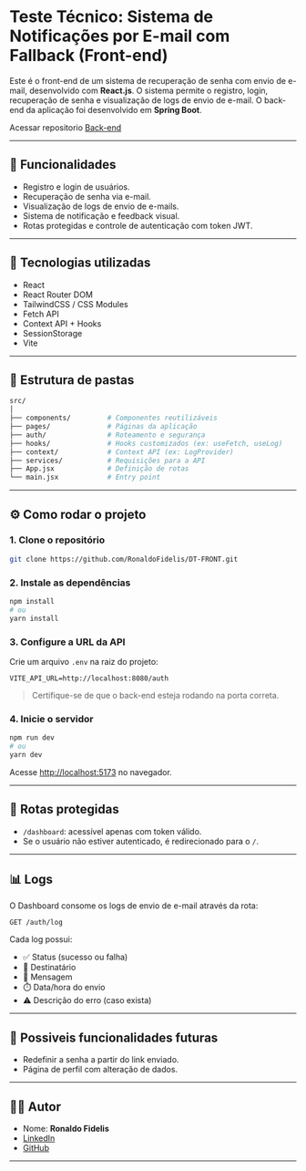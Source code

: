 # Teste Técnico: Sistema de Notificações por E-mail com Fallback (Front-end)

Este é o front-end de um sistema de recuperação de senha com envio de e-mail, desenvolvido com **React.js**. O sistema permite o registro, login, recuperação de senha e visualização de logs de envio de e-mail. O back-end da aplicação foi desenvolvido em **Spring Boot**.

Acessar repositorio [Back-end](https://github.com/RonaldoFidelis/DT-BACK)

---

## 🧪 Funcionalidades

- Registro e login de usuários.
- Recuperação de senha via e-mail.
- Visualização de logs de envio de e-mails.
- Sistema de notificação e feedback visual.
- Rotas protegidas e controle de autenticação com token JWT.

---

## 🧱 Tecnologias utilizadas

- React
- React Router DOM
- TailwindCSS / CSS Modules
- Fetch API
- Context API + Hooks
- SessionStorage
- Vite

---

## 📁 Estrutura de pastas

```bash
src/
│
├── components/         # Componentes reutilizáveis
├── pages/              # Páginas da aplicação
├── auth/               # Roteamento e segurança
├── hooks/              # Hooks customizados (ex: useFetch, useLog)
├── context/            # Context API (ex: LogProvider)
├── services/           # Requisições para a API
├── App.jsx             # Definição de rotas
└── main.jsx            # Entry point
````

---

## ⚙️ Como rodar o projeto

### 1. Clone o repositório

```bash
git clone https://github.com/RonaldoFidelis/DT-FRONT.git
```

### 2. Instale as dependências

```bash
npm install
# ou
yarn install
```

### 3. Configure a URL da API

Crie um arquivo `.env` na raiz do projeto:

```
VITE_API_URL=http://localhost:8080/auth
```

> Certifique-se de que o back-end esteja rodando na porta correta.

### 4. Inicie o servidor

```bash
npm run dev
# ou
yarn dev
```

Acesse [http://localhost:5173](http://localhost:5173) no navegador.

---

## 🔐 Rotas protegidas

* `/dashboard`: acessível apenas com token válido.
* Se o usuário não estiver autenticado, é redirecionado para o `/`.

---

## 📊 Logs

O Dashboard consome os logs de envio de e-mail através da rota:

```
GET /auth/log
```

Cada log possui:

* ✅ Status (sucesso ou falha)
* 📧 Destinatário
* 📝 Mensagem
* ⏱️ Data/hora do envio
* ⚠️ Descrição do erro (caso exista)

---

## 🚀 Possiveis funcionalidades futuras

* Redefinir a senha a partir do link enviado.
* Página de perfil com alteração de dados.

---

## 🧑‍💻 Autor

* Nome: **Ronaldo Fidelis**
* [LinkedIn](https://www.linkedin.com/in/ronaldo-fidelis-9922941a9/)
* [GitHub](https://github.com/RonaldoFidelis)

---
